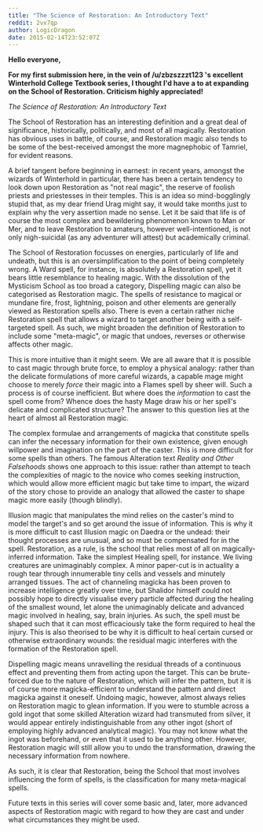 ```yaml
---
title: "The Science of Restoration: An Introductory Text"
reddit: 2vx7qp
author: LogicDragon
date: 2015-02-14T23:52:07Z
---
```


**Hello everyone,**

**For my first submission here, in the vein of /u/zbzszzzt123 's excellent Winterhold College Textbook series, I thought I'd have a to at expanding on the School of Restoration. Criticism highly appreciated!**


*The Science of Restoration: An Introductory Text* 

The School of Restoration has an interesting definition and a great deal of significance, historically, politically, and most of all magically. Restoration has obvious uses in battle, of course, and Restoration magic also tends to be some of the best-received amongst the more magnephobic of Tamriel, for evident reasons. 

A brief tangent before beginning in earnest: in recent years, amongst the wizards of Winterhold in particular, there has been a certain tendency to look down upon Restoration as "not real magic", the reserve of foolish priests and priestesses in their temples. This is an idea so mind-bogglingly stupid that, as my dear friend Urag might say, it would take months just to explain why the very assertion made no sense. Let it be said that life is of course the most complex and bewildering phenomenon known to Man or Mer, and to leave Restoration to amateurs, however well-intentioned, is not only nigh-suicidal (as any adventurer will attest) but academically criminal. 

The School of Restoration focusses on energies, particularly of life and undeath, but this is an oversimplification to the point of being completely wrong. A Ward spell, for instance, is absolutely a Restoration spell, yet it bears little resemblance to healing magic. With the dissolution of the Mysticism School as too broad a category, Dispelling magic can also be categorised as Restoration magic. The spells of resistance to magical or mundane fire, frost, lightning, poison and other elements are generally viewed as Restoration spells also. There is even a certain rather niche Restoration spell that allows a wizard to target another being with a self-targeted spell. As such, we might broaden the definition of Restoration to include some "meta-magic", or magic that undoes, reverses or otherwise affects other magic.  

This is more intuitive than it might seem. We are all aware that it is possible to cast magic through brute force, to employ a physical analogy: rather than the delicate formulations of more careful wizards, a capable mage might choose to merely *force* their magic into a Flames spell by sheer will. Such a process is of course inefficient. But where does the *information* to cast the spell come from? Whence does the hasty Mage draw his or her spell's delicate and complicated structure? The answer to this question lies at the heart of almost all Restoration magic. 

The complex formulae and arrangements of magicka that constitute spells can infer the necessary information for their own existence, given enough willpower and imagination on the part of the caster. This is more difficult for some spells than others. The famous Alteration text *Reality and Other Falsehoods* shows one approach to this issue: rather than attempt to teach the complexities of magic to the novice who comes seeking instruction, which would allow more efficient magic but take time to impart, the wizard of the story chose to provide an analogy that allowed the caster to shape magic more easily (though blindly). 

Illusion magic that manipulates the mind relies on the caster's mind to model the target's and so get around the issue of information. This is why it is more difficult to cast Illusion magic on Daedra or the undead: their thought processes are unusual, and so must be compensated for in the spell. Restoration, as a rule, is the school that relies most of all on magically-inferred information. Take the simplest Healing spell, for instance. We living creatures are unimaginably complex. A minor paper-cut is in actuality a rough tear through innumerable tiny cells and vessels and minutely arranged tissues. The act of channeling magicka has been proven to increase intelligence greatly over time, but Shalidor himself could not possibly hope to directly visualise every particle affected during the healing of the smallest wound, let alone the unimaginably delicate and advanced magic involved in healing, say, brain injuries. As such, the spell must be shaped such that it can most efficaciously take the form required to heal the injury. This is also theorised to be why it is difficult to heal certain cursed or otherwise extraordinary wounds: the residual magic interferes with the formation of the Restoration spell. 

Dispelling magic means unravelling the residual threads of a continuous effect and preventing them from acting upon the target. This can be brute-forced due to the nature of Restoration, which will infer the pattern, but it is of course more magicka-efficient to understand the pattern and direct magicka against it oneself. Undoing magic, however, almost always relies on Restoration magic to glean information. If you were to stumble across a gold ingot that some skilled Alteration wizard had transmuted from silver, it would appear entirely indistinguishable from any other ingot (short of employing highly advanced analytical magic). You may not know what the ingot was beforehand, or even that it used to be anything other. However, Restoration magic will still allow you to undo the transformation, drawing the necessary information from nowhere.

As such, it is clear that Restoration, being the School that most involves influencing the form of spells, is the classification for many meta-magical spells. 

Future texts in this series will cover some basic and, later, more advanced aspects of Restoration magic with regard to how they are cast and under what circumstances they might be used. 




